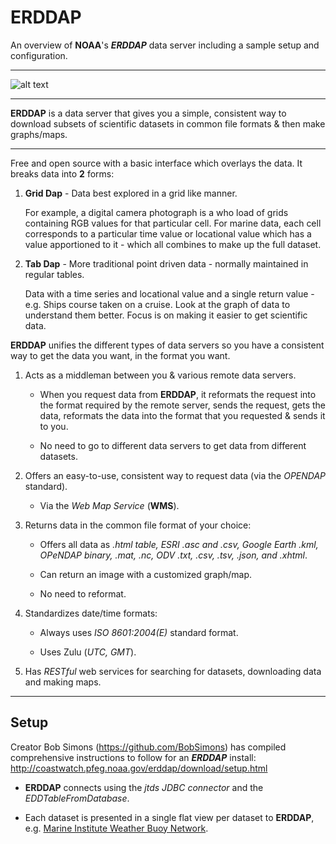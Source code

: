 # ERDDAP

An overview of **NOAA**'s **_ERDDAP_** data server including a sample setup and configuration.

 
 ---
![alt text][logo]

[logo]: http://www.digital-geography.com/wp-content/uploads/2016/03/MakeGraph.png "Example ERDDAP Interface"


---
**ERDDAP** is a data server that gives you a simple, consistent way to download subsets of scientific datasets in common file formats & then make graphs/maps.


---
Free and open source with a basic interface which overlays the data. It breaks data into **2** forms:

1. **Grid Dap** - Data best explored in a grid like manner.

   For example, a digital camera photograph is a who load of grids containing RGB values for that particular cell.
For marine data, each cell corresponds to a particular time value or locational value which has a value apportioned to it - which all combines to make up the full dataset.

2. **Tab Dap** - More traditional point driven data - normally maintained in regular tables.

   Data with a time series and locational value and a single return value - e.g. Ships course taken on a cruise.
Look at the graph of data to understand them better.
Focus is on making it easier to get scientific data.

**ERDDAP** unifies the different types of data servers so you have a consistent way to get the data you want, in the format you want.

1. Acts as a middleman between you & various remote data servers.

   + When you request data from **ERDDAP**, it reformats the request into the format required by the remote server, sends the request, gets the data, reformats the data into the format that you requested & sends it to you.

   + No need to go to different data servers to get data from different datasets.

2. Offers an easy-to-use, consistent way to request data (via the *OPENDAP* standard).

   + Via the *Web Map Service* (**WMS**).

3. Returns data in the common file format of your choice:
  
   + Offers all data as *.html table, ESRI .asc and .csv, Google Earth .kml, OPeNDAP binary, .mat, .nc, ODV .txt, .csv, .tsv, .json, and .xhtml*.

   + Can return an image with a customized graph/map.

   + No need to reformat.
  
4. Standardizes date/time formats:

   + Always uses *ISO 8601:2004(E)* standard format.

   + Uses Zulu (*UTC, GMT*).
  
5. Has *RESTful* web services for searching for datasets, downloading data and making maps.

---

## Setup

Creator Bob Simons (https://github.com/BobSimons) has compiled comprehensive instructions to follow for an ***ERDDAP*** install: http://coastwatch.pfeg.noaa.gov/erddap/download/setup.html

   + **ERDDAP** connects using the *jtds JDBC connector* and the *EDDTableFromDatabase*.
   
   + Each dataset is presented in a single flat view per dataset to **ERDDAP**, e.g. [Marine Institute Weather Buoy Network](https://erddap.marine.ie/erddap/tabledap/IWBNetwork.html).

